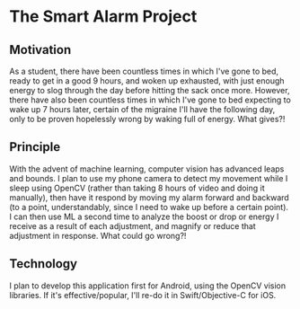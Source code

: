 # The Smart Alarm Project

## Motivation
As a student, there have been countless times in which I've gone to bed, ready to get in a good 9 hours, and woken up exhausted, with just enough energy to slog through the day before hitting the sack once more.  However, there have also been countless times in which I've gone to bed expecting to wake up 7 hours later, certain of the migraine I'll have the following day, only to be proven hopelessly wrong by waking full of energy.  What gives?!

## Principle
With the advent of machine learning, computer vision has advanced leaps and bounds.  I plan to use my phone camera to  detect my movement while I sleep using OpenCV (rather than taking 8 hours of video and doing it manually), then have it respond by moving my alarm forward and backward (to a point, understandably, since I need to wake up before a certain point).  I can then use ML a second time to analyze the boost or drop or energy I receive as a result of each adjustment, and magnify or reduce that adjustment in response.  What could go wrong?!  

## Technology
I plan to develop this application first for Android, using the OpenCV vision libraries.  If it's effective/popular, I'll re-do it in Swift/Objective-C for iOS.  
